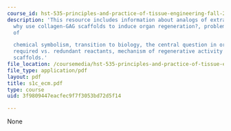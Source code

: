 ```yaml
---
course_id: hst-535-principles-and-practice-of-tissue-engineering-fall-2004
description: 'This resource includes information about analogs of extracellular matrix,
  why use collagen-GAG scaffolds to induce organ regeneration?, problems and advantages
  of

  chemical symbolism, transition to biology, the central question in organ synthesis,
  required vs. redundant reactants, mechanism of regenerative activity of collagen-GAG
  scaffolds.'
file_location: /coursemedia/hst-535-principles-and-practice-of-tissue-engineering-fall-2004/3f9809447eacfec9f7f3053bd72d5f14_s1c_ecm.pdf
file_type: application/pdf
layout: pdf
title: s1c_ecm.pdf
type: course
uid: 3f9809447eacfec9f7f3053bd72d5f14

---
```

None